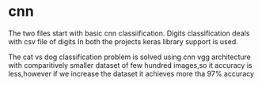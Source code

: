 # cnn
The two files start with basic cnn classiification.
Digits classification deals with csv file of digits 
In both the projects keras library support is used.






The cat vs dog classification problem is solved using cnn vgg architecture with comparitively smaller dataset of few hundred images,so it accuracy is less,however if we increase the dataset it achieves more tha 97% accuracy
